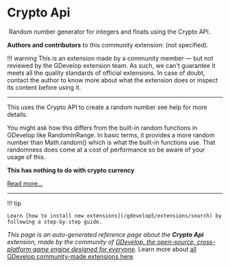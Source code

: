 # Crypto Api

<img src="" class="extension-icon"></img>
Random number generator for integers and floats using the Crypto API.

**Authors and contributors** to this community extension: (not specified).

!!! warning
    This is an extension made by a community member — but not reviewed
    by the GDevelop extension team. As such, we can't guarantee it
    meets all the quality standards of official extensions. In case of
    doubt, contact the author to know more about what the extension
    does or inspect its content before using it.


---

This uses the Crypto API to create a random number see help for more details. 

You might ask how this differs from the built-in random functions in GDevelop like RandomInRange. In basic terms, it provides a more random number than Math.random() which is what the built-in functions use.
That randomness does come at a cost of performance so be aware of your usage of this. 


**This has nothing to do with crypto currency**

[Read more...](https://developer.mozilla.org/en-US/docs/Web/API/Crypto/getRandomValues)

---

!!! tip

    Learn [how to install new extensions](/gdevelop5/extensions/search) by following a step-by-step guide.

*This page is an auto-generated reference page about the **Crypto Api** extension, made by the community of [GDevelop, the open-source, cross-platform game engine designed for everyone](https://gdevelop.io/).* Learn more about [all GDevelop community-made extensions here](/gdevelop5/extensions).